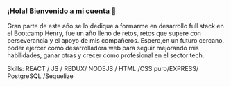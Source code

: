 
### ¡Hola! Bienvenido a mi cuenta 👋
Gran parte de este año se lo dedique a formarme en desarrollo full stack en el Bootcamp Henry, fue un año lleno de retos, retos que supere con perseverancia y el apoyo de mis compañeros.
Espero,en un futuro cercano, poder ejercer como desarrolladora web para seguir mejorando mis habilidades, ganar otras y crecer como profesional en el sector tech.

Skills:  REACT / JS / REDUX/ NODEJS / HTML /CSS puro/EXPRESS/ PostgreSQL /Sequelize


